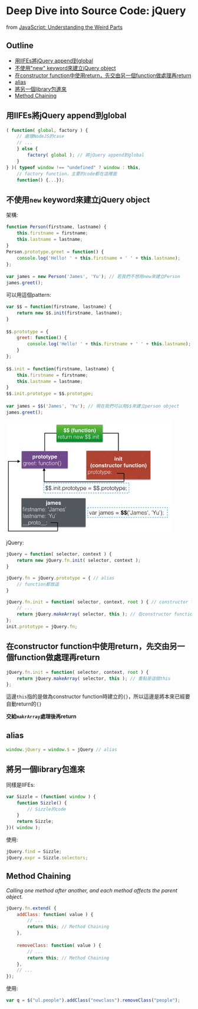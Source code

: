 # Deep Dive into Source Code: jQuery
from [JavaScript: Understanding the Weird Parts](https://www.udemy.com/understand-JavaScript/learn/v4/overview)

## Outline
* [用IIFEs將jQuery append到global](#append-global)
* [不使用"new" keyword來建立jQuery object](#no-new)
* [在constructor function中使用return，先交由另一個function做處理再return](#return-constructor)
* [alias](#alias)
* [將另一個library包進來](#library)
* [Method Chaining](#method-chaining)

## <a name="append-global"></a>用IIFEs將jQuery append到global
```javascript
( function( global, factory ) {
	// 處理NodeJS的case
	// ...
	} else {
		factory( global ); // 將jQuery append到global
	}
} )( typeof window !== "undefined" ? window : this,
    // factory function，主要的code都在這裡面
    function() {...});
```

## <a name="no-new"></a>不使用`new` keyword來建立jQuery object
架構:

```javascript
function Person(firstname, lastname) {
    this.firstname = firstname;
    this.lastname = lastname;
}
Person.prototype.greet = function() {
    console.log('Hello! ' + this.firstname + ' ' + this.lastname);
};

var james = new Person('James', 'Yu'); // 若我們不想用new來建立Person
james.greet();
```

可以用這個pattern:

```javascript
var $$ = function(firstname, lastname) {
    return new $$.init(firstname, lastname);
}

$$.prototype = {
    greet: function() {
        console.log('Hello! ' + this.firstname + ' ' + this.lastname);
    }
};

$$.init = function(firstname, lastname) {
    this.firstname = firstname;
    this.lastname = lastname;
}
$$.init.prototype = $$.prototype;

var james = $$('James', 'Yu'); // 現在我們可以用$$來建立person object
james.greet();
```

<img src="./res/Ch05/Init_pattern.jpeg" width="450">

jQuery:

```javascript
jQuery = function( selector, context ) {
    return new jQuery.fn.init( selector, context );
}
```

```javascript
jQuery.fn = jQuery.prototype = { // alias
    // function都放這
}
```

```javascript
jQuery.fn.init = function( selector, context, root ) { // constructor function
    // ...
	return jQuery.makeArray( selector, this ); // 在constructor function中使用return
};
init.prototype = jQuery.fn;
```

## <a name="return-constructor"></a>在constructor function中使用return，先交由另一個function做處理再return
```javascript
jQuery.fn.init = function( selector, context, root ) {
	return jQuery.makeArray( selector, this ); // 重點是這個this
};
```

這邊`this`指的是做為constructor function時建立的`{}`，所以這邊是將本來已經要自動return的`{}`

**交給`makrArray`處理後再return**

## <a name="alias"></a>alias
```javascript
window.jQuery = window.$ = jQuery // alias
```

## <a name="library"></a>將另一個library包進來
同樣是IIFEs:

```javascript
var Sizzle = (function( window ) {
    function Sizzle() {
        // Sizzle的code
    }
    return Sizzle;
})( window );
```

使用:

```javascript
jQuery.find = Sizzle;
jQuery.expr = Sizzle.selectors;
```

## <a name="method-chaining"></a>Method Chaining
*Calling one method after another, and each method affects the parent object.*

```javascript
jQuery.fn.extend( {
	addClass: function( value ) {
		// ...
		return this; // Method Chaining
	},

	removeClass: function( value ) {
		// ...
		return this; // Method Chaining
	},
	// ...
});
```

使用:

``` javascript
var q = $("ul.people").addClass("newclass").removeClass("people");
```
